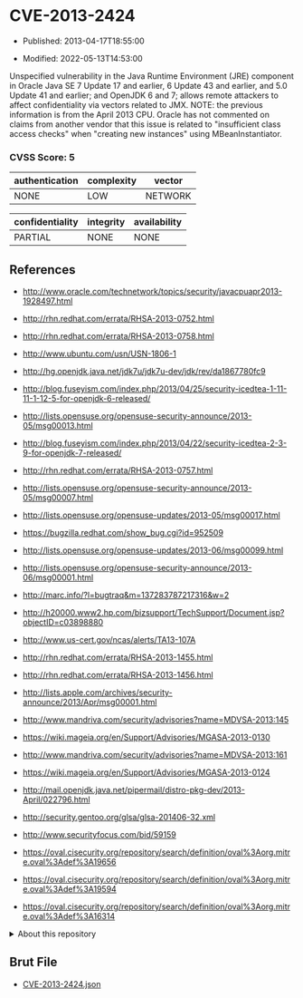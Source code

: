 # CVE-2013-2424

- Published: 2013-04-17T18:55:00

- Modified: 2022-05-13T14:53:00

Unspecified vulnerability in the Java Runtime Environment (JRE) component in Oracle Java SE 7 Update 17 and earlier, 6 Update 43 and earlier, and 5.0 Update 41 and earlier; and OpenJDK 6 and 7; allows remote attackers to affect confidentiality via vectors related to JMX. NOTE: the previous information is from the April 2013 CPU. Oracle has not commented on claims from another vendor that this issue is related to "insufficient class access checks" when "creating new instances" using MBeanInstantiator.

### CVSS Score: **5**

| authentication | complexity | vector |
| --- | --- | --- |
| NONE | LOW | NETWORK |

| confidentiality | integrity | availability |
| --- | --- | --- |
| PARTIAL | NONE | NONE |

## References

* http://www.oracle.com/technetwork/topics/security/javacpuapr2013-1928497.html

* http://rhn.redhat.com/errata/RHSA-2013-0752.html

* http://rhn.redhat.com/errata/RHSA-2013-0758.html

* http://www.ubuntu.com/usn/USN-1806-1

* http://hg.openjdk.java.net/jdk7u/jdk7u-dev/jdk/rev/da1867780fc9

* http://blog.fuseyism.com/index.php/2013/04/25/security-icedtea-1-11-11-1-12-5-for-openjdk-6-released/

* http://lists.opensuse.org/opensuse-security-announce/2013-05/msg00013.html

* http://blog.fuseyism.com/index.php/2013/04/22/security-icedtea-2-3-9-for-openjdk-7-released/

* http://rhn.redhat.com/errata/RHSA-2013-0757.html

* http://lists.opensuse.org/opensuse-security-announce/2013-05/msg00007.html

* http://lists.opensuse.org/opensuse-updates/2013-05/msg00017.html

* https://bugzilla.redhat.com/show_bug.cgi?id=952509

* http://lists.opensuse.org/opensuse-updates/2013-06/msg00099.html

* http://lists.opensuse.org/opensuse-security-announce/2013-06/msg00001.html

* http://marc.info/?l=bugtraq&m=137283787217316&w=2

* http://h20000.www2.hp.com/bizsupport/TechSupport/Document.jsp?objectID=c03898880

* http://www.us-cert.gov/ncas/alerts/TA13-107A

* http://rhn.redhat.com/errata/RHSA-2013-1455.html

* http://rhn.redhat.com/errata/RHSA-2013-1456.html

* http://lists.apple.com/archives/security-announce/2013/Apr/msg00001.html

* http://www.mandriva.com/security/advisories?name=MDVSA-2013:145

* https://wiki.mageia.org/en/Support/Advisories/MGASA-2013-0130

* http://www.mandriva.com/security/advisories?name=MDVSA-2013:161

* https://wiki.mageia.org/en/Support/Advisories/MGASA-2013-0124

* http://mail.openjdk.java.net/pipermail/distro-pkg-dev/2013-April/022796.html

* http://security.gentoo.org/glsa/glsa-201406-32.xml

* http://www.securityfocus.com/bid/59159

* https://oval.cisecurity.org/repository/search/definition/oval%3Aorg.mitre.oval%3Adef%3A19656

* https://oval.cisecurity.org/repository/search/definition/oval%3Aorg.mitre.oval%3Adef%3A19594

* https://oval.cisecurity.org/repository/search/definition/oval%3Aorg.mitre.oval%3Adef%3A16314

<details>
<summary>About this repository</summary> 

  This repository is part of the project [Live Hack CVE](https://github.com/Live-Hack-CVE). Main website can be found [www.live-hack.org](https://www.live-hack.org) 
  
  Made by [Sn0wAlice](https://github.com/Sn0wAlice) for the people that care about security and need to have a feed of the latest CVEs. Hope you enjoy it, don't forget to star the repo and follow me on [Twitter](https://twitter.com/Sn0wAlice) and [Github](https://github.com/Sn0wAlice). And that is my [personnal website](https://www.alice-snow.me/)

  - [Home Page](https://github.com/Live-Hack-CVE)
  - [Framework](https://github.com/Live-Hack-CVE/cve-framework)
  - [CVE database](https://github.com/Live-Hack-CVE/full_database)
  - [Changelog](https://github.com/Live-Hack-CVE/Changelog)
</details>

## Brut File

* [CVE-2013-2424.json](https://raw.githubusercontent.com/Live-Hack-CVE/full_database/main/cves/2013/CVE-2013-2424.json)

